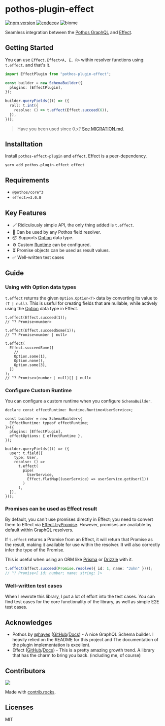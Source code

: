 # pothos-plugin-effect

[![npm version](https://badge.fury.io/js/pothos-plugin-effect.svg)](https://badge.fury.io/js/pothos-plugin-effect)
[![codecov](https://codecov.io/gh/iamchanii/pothos-plugin-effect/graph/badge.svg?token=J232OH6YD2)](https://codecov.io/gh/iamchanii/pothos-plugin-effect)
![biome](https://img.shields.io/badge/-Biome-60A5FA?logo=biome&logoColor=white)

Seamless integration between the [Pothos GraphQL](https://pothos-graphql.dev/) and [Effect](https://effect.website/).

## Getting Started

You can use `Effect.Effect<A, E, R>` within resolver functions using `t.effect`. and that's it.

```ts
import EffectPlugin from "pothos-plugin-effect";

const builder = new SchemaBuilder({
  plugins: [EffectPlugin],
});

builder.queryFields((t) => ({
  roll: t.int({
    resolve: () => t.effect(Effect.succeed(6)),
  }),
}));
```

> Have you been used since 0.x? [See MIGRATION.md](/packages/pothos-plugin-effect/MIGRATION.md).

## Installtation

Install `pothos-effect-plugin` and `effect`. Effect is a peer-dependency.

```
yarn add pothos-plugin-effect effect
```

## Requirements

- `@pothos/core^3`
- `effect>=3.0.0`

## Key Features

- 🪄 Ridiculously simple API, the only thing added is `t.effect`.
- 🌿 Can be used by any Pothos field resolver.
- 📦 Supports [Option](https://effect.website/docs/data-types/option) data type.
- ⚙️ Custom [Runtime](https://effect.website/docs/runtime) can be configured.
- ⏳ Promise objects can be used as result values.
- ✅ Well-written test cases

## Guide

### Using with Option data types

`t.effect` returns the given `Option.Option<T>` data by converting its value to `(T | null)`. This is useful for creating fields that are nullable, while actively using the [Option](https://effect.website/docs/data-types/option) data type in Effect.

```tsx
t.effect(Effect.succeed(1));
// ^? Promise<number>

t.effect(Effect.succeedSome(1));
// ^? Promise<number | null>

t.effect(
  Effect.succeedSome([
    //
    Option.some(1),
    Option.none(),
    Option.some(3),
  ])
);
// ^? Promise<(number | null)[] | null>
```

### Configure Custom Runtime

You can configure a custom runtime when you configure `SchemaBuilder`.

```tsx
declare const effectRuntime: Runtime.Runtime<UserService>;

const builder = new SchemaBuilder<{
  EffectRuntime: typeof effectRuntime;
}>({
  plugins: [EffectPlugin],
  effectOptions: { effectRuntime },
});

builder.queryFields((t) => ({
  user: t.field({
    type: User,
    resolve: () =>
      t.effect(
        pipe(
          UserService,
          Effect.flatMap((userService) => userService.getUser(1))
        )
      ),
  }),
}));
```

### Promises can be used as Effect result

By default, you can't use promises directly in Effect; you need to convert them to Effect via [Effect.tryPromise](https://effect.website/docs/essentials/creating#effecttrypromise). However, promises are available by default within GraphQL resolvers.

If `t.effect` returns a Promise from an Effect, it will return that Promise as the result, making it available for use within the resolver. It will also correctly infer the type of the Promise.

This is useful when using an ORM like [Prisma](https://www.prisma.io/) or [Drizzle](https://orm.drizzle.team/) with it.

```ts
t.effect(Effect.succeed(Promise.resolve({ id: 1, name: "John" })));
// ^? Promise<{ id: number; name: string; }>
```

### Well-written test cases

When I rewrote this library, I put a lot of effort into the test cases. You can find test cases for the core functionality of the library, as well as simple E2E test cases.

## Acknowledges

- Pothos by [@hayes](https://github.com/hayes) ([GitHub](https://github.com/hayes/pothos)/[Docs](https://pothos-graphql.dev/)) - A nice GraphQL Schema builder. I heavily relied on the README for this project and The documentation of the plugin implementation is excellent.
- Effect ([GitHub](https://github.com/effect-TS/)/[Docs](https://effect.website/)) - This is a pretty amazing growth trend. A library that has the charm to bring you back. (including me, of course)

## Contributors

<a href="https://github.com/iamchanii/pothos-plugin-effect/graphs/contributors">
  <img src="https://contrib.rocks/image?repo=iamchanii/pothos-plugin-effect" />
</a>

Made with [contrib.rocks](https://contrib.rocks).

## Licenses

MIT

